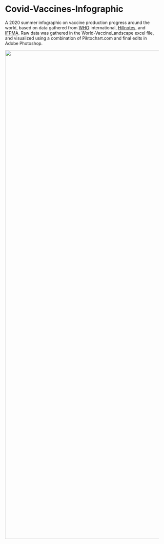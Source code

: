 # Covid-Vaccines-Infographic
A 2020 summer infographic on vaccine production progress around the world, based on data gathered from <a href="https://www.who.int/">WHO</a> international, <a href="https://hillnotes.ca/2020/06/23/covid-19-vaccine-research-and-development/">Hillnotes</a>, and <a href="https://www.ifpma.org/resource-centre/the-complex-journey-of-a-vaccine/">IFPMA</a>. Raw data was gathered in the World-VaccineLandscape excel file, and visualized using a combination of Piktochart.com and final edits in Adobe Photoshop.

<img src="covid19-vaccine_final.png" width= 1600>
